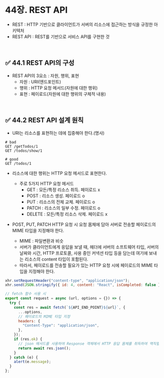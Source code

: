 # 44장. REST API

- REST : HTTP 기반으로 클라이언트가 서버의 리소스에 접근하는 방식을 규정한 아키텍처
- REST API : REST를 기반으로 서비스 API를 구현한 것

<br/>

## ✅ 44.1 REST API의 구성

- REST API의 3요소 : 자원, 행위, 표현
  - 자원 : URI(엔드포인트)
  - 행위 : HTTP 요청 메서드(자원에 대한 행위)
  - 표현 : 페이로드(자원에 대한 행위의 구체적 내용)

<br/>

## ✅ 44.2 REST API 설계 원칙

- URI는 리소스를 표현하는 데에 집중해야 한다.(명사)

```
# bad
GET /getTodos/1
GET /todos/show/1

# good
GET /todos/1
```

- 리소스에 대한 행위는 HTTP 요청 메서드로 표현한다.

  - 주로 5가지 HTTP 요청 메서드
    - GET : 모든/특정 리소스 취득. 페이로드 x
    - POST : 리소스 생성. 페이로드 o
    - PUT : 리소스의 전체 교체. 페이로드 o
    - PATCH : 리소스의 일부 수정. 페이로드 o
    - DELETE : 모든/특정 리소스 삭제. 페이로드 x

- POST, PUT, PATCH HTTP 요청 시 요청 몸체에 담아 서버로 전송할 페이로드의 MIME 타입을 지정해야 한다.
  - MIME : 파일변환과 비슷
  - 서버가 클라이언트에게 응답을 보낼 때, 헤더에 서버의 소프트웨어 타입, 서버의 날짜와 시간, HTTP 프로토콜, 사용 중인 커넥션 타입 등을 담는데 여기에 보내는 리소스의 content 타입이 포함된다.
  - 따라서, 페이로드를 전송할 필요가 있는 HTTP 요청 시에 페이로드의 MIME 타입을 지정해야 한다.

```jsx
xhr.setRequestHeader("content-type", "application/json");
xhr.send(JSON.stringify({ id: 4, content: "React", isCompleted: false }));

// fetch 함수 사용 시
export const request = async (url, options = {}) => {
  try {
    const res = await fetch(`${API_END_POINT}${url}`, {
      ...options,
      // 페이로드의 MIME 타입 지정
      headers: {
        "Content-Type": "application/json",
      },
    });
    if (res.ok) {
      // json 메서드를 사용하여 Response 객체에서 HTTP 응답 몸체를 취득하여 역직렬화 후 리턴
      return await res.json();
    }
  } catch (e) {
    alert(e.message);
  }
};
```
